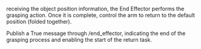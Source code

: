 receiving the object position information, the End Effector performs the grasping action. 
Once it is complete, control the arm to return to the default position (folded together). 

Publish a True message through /end_effector, indicating the end of the grasping process and enabling the start of the return task. 
